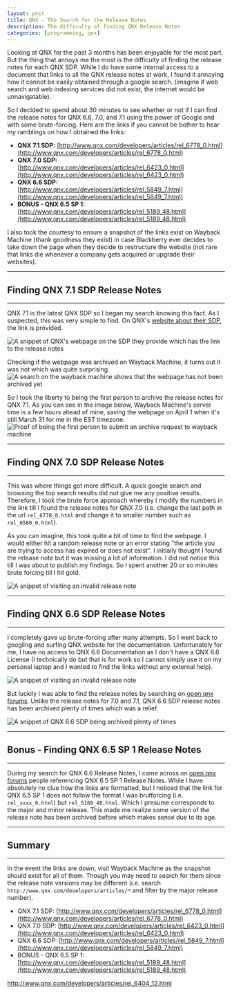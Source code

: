 ```yaml
---
layout: post
title: QNX - The Search for the Release Notes
description: The difficulty of finding QNX Release Notes
categories: [programming, qnx]
---
```


Looking at QNX for the past 3 months has been enjoyable for the most part. But 
the thing that annoys me the most is the difficulty of finding the release notes 
for each QNX SDP. While I do have some internal access to a document that 
links to all the QNX release notes at work, I found it annoying how it cannot 
be easily obtained through a google search. (imagine if web search and web indexing 
services did not exist, the internet would be unnavigatable).

So I decided to spend about 30 minutes to see whether or not if I can find the release 
notes for QNX 6.6, 7.0, and 7.1 using the power of Google and with some brute-forcing. Here are the links if you cannot be bother to hear 
my ramblings on how I obtained the links:

* **QNX 7.1 SDP:** [http://www.qnx.com/developers/articles/rel_6778_0.html](http://www.qnx.com/developers/articles/rel_6778_0.html)
* **QNX 7.0 SDP:** [http://www.qnx.com/developers/articles/rel_6423_0.html](http://www.qnx.com/developers/articles/rel_6423_0.html)
* **QNX 6.6 SDP:** [http://www.qnx.com/developers/articles/rel_5849_7.html](http://www.qnx.com/developers/articles/rel_5849_7.html)
* **BONUS - QNX 6.5 SP 1:** [http://www.qnx.com/developers/articles/rel_5189_48.html](http://www.qnx.com/developers/articles/rel_5189_48.html)

I also took the courtesy to ensure a snapshot of the links exist on Wayback Machine (thank goodness they exist) in case Blackberry 
ever decides to take down the page when they decide to restructure the website (not rare that links die whenever a company gets acquired or 
upgrade their websites).

---
## Finding QNX 7.1 SDP Release Notes
---

QNX 7.1 is the latest QNX SDP so I began my search knowing this fact. As I suspected, this was very simple to find. 
On QNX's [website about their SDP](https://blackberry.qnx.com/en/products/foundation-software/qnx-software-development-platform), 
the link is provided.

![A snippet of QNX's webpage on the SDP they provide which has the link to the release notes](../assets/programming/qnx/qnx-sdp-webpage.png)

Checking if the webpage was archived on Wayback Machine, it turns out it was not which was quite surprising. 
![A search on the wayback machine shows that the webpage has not been archived yet](../assets/programming/qnx/7-1-sdp-wayback.png)

So I took the liberty to being the first person to archive the release notes for QNX 7.1. As you can see in the image below, Wayback Machine's 
server time is a few hours ahead of mine, saving the webpage on April 1 when it's still March 31 for me in the EST timezone. 
![Proof of being the first person to submit an archive request to wayback machine](../assets/programming/qnx/7-1-sdp-wayback1.png)

---
## Finding QNX 7.0 SDP Release Notes
---

This was where things got more difficult. A quick google search and browsing the top search results did not give me any positive results. 
Therefore, I took the brute force approach whereby I modify the numbers in the link till I found the release notes for QNX 7.0 
(i.e. change the last path in the url `rel_6778_0.html` and change it to smaller number such as `rel_6560_0.html`).

As you can imagine, this took quite a bit of time to find the webpage. I would either hit a random release note or an error stating "the article 
you are trying to access has expired or does not exist". I initially thought I found the release note but it was missing a lot of information. 
I did not notice this till I was about to publish my findings. So I spent another 20 or so minutes brute forcing till I hit gold.

![A snippet of visiting an invalid release note](../assets/programming/qnx/invalid-release-note.png)

---
## Finding QNX 6.6 SDP Release Notes
---

I completely gave up brute-forcing after many attempts. So I went back to googling and surfing QNX website for the documentation. 
Unfortunately for me, I have no access to QNX 6.6 Documentation as I don't have a QNX 6.6 License (I technically do but that is for work 
so I cannot simply use it on my personal laptop and I wanted to find the links without any external help).

![A snippet of visiting an invalid release note](../assets/programming/qnx/6-6-license-prompt.png)

But luckily I was able to find the release notes by searching on [open qnx forums](https://forums.openqnx.com/t/topic/7899). 
Unlike the release notes for 7.0 and 7.1, QNX 6.6 SDP release notes has been archived plenty of times which was a relief.

![A snippet of QNX 6.6 SDP being archived plenty of times](../assets/programming/qnx/6-6-wayback.png)

---
## Bonus - Finding QNX 6.5 SP 1 Release Notes
---

During my search for QNX 6.6 Release Notes, I came across on [open qnx forums](https://forums.openqnx.com/t/topic/8040/2) people 
referencing QNX 6.5 SP 1 Release Notes. While I have absolutely no clue how the links are formatted, but I noticed that the link for 
QNX 6.5 SP 1 does not follow the format I was brutforcing (i.e. `rel_xxxx_0.html`) but `rel_5189_48.html`. Which I presume corresponds to the major and minor release. 
This made me realize some version of the release note has been archived before which makes sense due to its age.

---
## Summary
---
In the event the links are down, visit Wayback Machine as the snapshot should exist for all of them. Though you may need to search for 
them since the release note versions may be different (i.e. search `http://www.qnx.com/developers/articles/*` and filter by the major release 
number).
*  QNX 7.1 SDP:  [http://www.qnx.com/developers/articles/rel_6778_0.html](http://www.qnx.com/developers/articles/rel_6778_0.html)
*  QNX 7.0 SDP:  [http://www.qnx.com/developers/articles/rel_6423_0.html](http://www.qnx.com/developers/articles/rel_6423_0.html)
*  QNX 6.6 SDP:  [http://www.qnx.com/developers/articles/rel_5849_7.html](http://www.qnx.com/developers/articles/rel_5849_7.html)
*  BONUS - QNX 6.5 SP 1:  [http://www.qnx.com/developers/articles/rel_5189_48.html](http://www.qnx.com/developers/articles/rel_5189_48.html)

http://www.qnx.com/developers/articles/rel_6404_12.html
